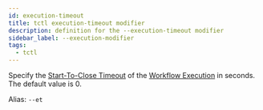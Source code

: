 ```yaml
---
id: execution-timeout
title: tctl execution-timeout modifier
description: definition for the --execution-timeout modifier
sidebar_label: --execution-modifier
tags:
  - tctl
---
```


Specify the [Start-To-Close Timeout](/concepts/what-is-a-start-to-close-timeout) of the [Workflow Execution](/concepts/what-is-a-workflow-execution) in seconds.
The default value is 0.

Alias: `--et`
